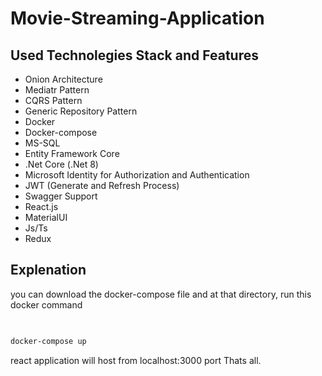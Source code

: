 # Movie-Streaming-Application


## Used Technolegies Stack and Features

- Onion Architecture
- Mediatr Pattern
- CQRS Pattern
- Generic Repository Pattern
- Docker
- Docker-compose
- MS-SQL
- Entity Framework Core
- .Net Core (.Net 8)
- Microsoft Identity for Authorization and Authentication
- JWT (Generate and Refresh Process)
- Swagger Support
- React.js
- MaterialUI
- Js/Ts
- Redux

  
## Explenation 

you can download the docker-compose file and at that directory, run this docker command
```bash 
  

docker-compose up

```
react application will host from localhost:3000 port
  Thats all.

